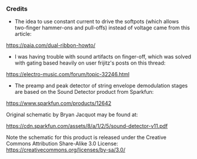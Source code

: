 
### Credits

- The idea to use constant current to drive the softpots (which allows two-finger hammer-ons and pull-offs) instead of voltage  came from this article:

https://paia.com/dual-ribbon-howto/

- I was having trouble with sound artifacts on finger-off, which was solved with gating based heavily on user frijitz\'s posts on this thread:

https://electro-music.com/forum/topic-32246.html

- The preamp and peak detector of string envelope demodulation stages are based on the Sound Detector product from Sparkfun: 

https://www.sparkfun.com/products/12642

Original schematic by Bryan Jacquot may be found at:

https://cdn.sparkfun.com/assets/8/a/1/2/5/sound-detector-v11.pdf

Note the schematic for this product is released under the Creative Commons
Attribution Share-Alike 3.0 License: https://creativecommons.org/licenses/by-sa/3.0/

